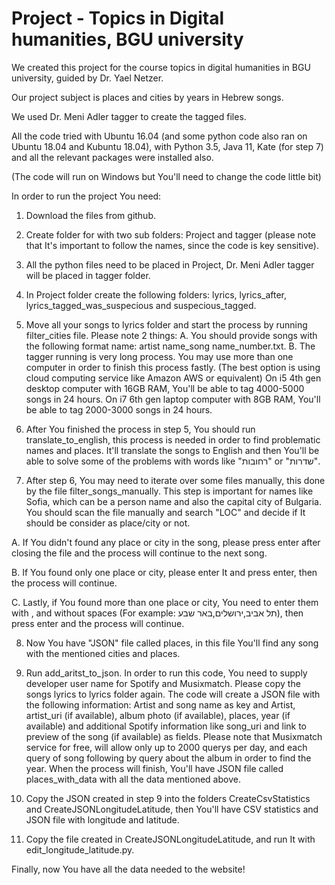 # Project - Topics in Digital humanities, BGU university

We created this project for the course topics in digital humanities in BGU university, guided by Dr. Yael Netzer.

Our project subject is places and cities by years in Hebrew songs.

We used Dr. Meni Adler tagger to create the tagged files.

All the code tried with Ubuntu 16.04 (and some python code also ran on Ubuntu 18.04 and Kubuntu 18.04), with Python 3.5, Java 11, Kate (for step 7) and all the relevant packages were installed also.

(The code will run on Windows but You'll need to change the code little bit)

In order to run the project You need:

1.  Download the files from github.

2.  Create folder for with two sub folders: Project and tagger (please note that It's important to follow the names, since the code is key sensitive).

3.  All the python files need to be placed in Project, Dr. Meni Adler tagger will be placed in tagger folder.

4.  In Project folder create the following folders: lyrics, lyrics_after, lyrics_tagged_was_suspecious and suspecious_tagged.

5.  Move all your songs to lyrics folder and start the process by running filter_cities file. Please note 2 things: A. You should provide songs with the following format name: artist name_song name_number.txt. B. The tagger running is very long process. You may use more than one computer in order to finish this process fastly. (The best option is using cloud computing service like Amazon AWS or equivalent) On i5 4th gen desktop computer with 16GB RAM, You'll be able to tag 4000-5000 songs in 24 hours. On i7 6th gen laptop computer with 8GB RAM, You'll be able to tag 2000-3000 songs in 24 hours.

6.  After You finished the process in step 5, You should run translate_to_english, this process is needed in order to find problematic names and places. It'll translate the songs to English and then You'll be able to solve some of the problems with words like "רחובות" or "שדרות".

7.  After step 6, You may need to iterate over some files manually, this done by the file filter_songs_manually. This step is important for names like Sofia, which can be a person name and also the capital city of Bulgaria. You should scan the file manually and search "LOC" and decide if It should be consider as place/city or not.

A. If You didn't found any place or city in the song, please press enter after closing the file and the process will continue to the next song.

B. If You found only one place or city, please enter It and press enter, then the process will continue.

C. Lastly, if You found more than one place or city, You need to enter them with , and without spaces (For example: תל אביב,ירושלים,באר שבע), then press enter and the process will continue.

8.  Now You have "JSON" file called places, in this file You'll find any song with the mentioned cities and places.

9.  Run add_aritst_to_json. In order to run this code, You need to supply developer user name for Spotify and Musixmatch. 
Please copy the songs lyrics to lyrics folder again.
The code will create a JSON file with the following information: 
Artist and song name as key and Artist, artist_uri (if available), album photo (if available), places, year (if available) and 
additional Spotify information like song_uri and link to preview of the song (if available) as fields. 
Please note that Musixmatch service for free, will allow only up to 2000 querys per day, and each query of song following by query about the album in order to find the year. 
When the process will finish, You'll have JSON file called places_with_data with all the data mentioned above.

10. Copy the JSON created in step 9 into the folders CreateCsvStatistics and CreateJSONLongitudeLatitude, then You'll have CSV statistics and JSON file with longitude and latitude.
11. Copy the file created in CreateJSONLongitudeLatitude, and run It with edit_longitude_latitude.py.

Finally, now You have all the data needed to the website!
